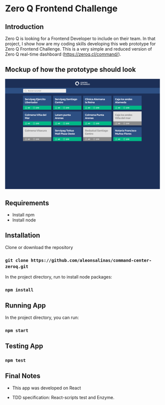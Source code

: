 # Zero Q Frontend Challenge

## Introduction

Zero Q is looking for a Frontend Developer to include on their team. In that project, I show how are my coding skills developing this web prototype for Zero Q Frontend Challenge. This is a very simple and reduced version of Zero Q real-time dashboard (https://zeroq.cl/command/).

## Mockup of how the prototype should look

![Prototipo](index.png "prototipo")

## Requirements
- Install npm
- Install node

## Installation 

Clone or download the repository

### `git clone https://github.com/aleonsalinas/command-center-zeroq.git`

In the project directory, run to install node packages:

### `npm install`

## Running App

In the project directory, you can run:

### `npm start`

## Testing App

### `npm test`

## Final Notes

- This app was developed on React

- TDD specification: React-scripts test and Enzyme.
